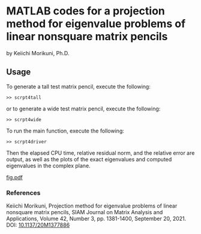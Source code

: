 # MATLAB codes for a projection method for eigenvalue problems of linear nonsquare matrix pencils

by Keiichi Morikuni, Ph.D.

## Usage

To generate a tall test matrix pencil, execute the following:
```
>> scrpt4tall
```
or to generate a wide test matrix pencil, execute the following:
```
>> scrpt4wide
```

To run the main function, execute the following:
```
>> scrpt4driver
```
Then the elapsed CPU time, relative residual norm, and the relative error are output, as well as the plots of the exact eigenvalues and computed eigenvalues in the complex plane.

[fig.pdf](https://github.com/morikuni-keiichi/proj_nonsq/files/7374349/fig.pdf)

### References
Keiichi Morikuni, Projection method for eigenvalue problems of linear nonsquare matrix pencils,
SIAM Journal on Matrix Analysis and Applications, Volume 42, Number 3,
pp. 1381-1400, September 20, 2021. DOI: [10.1137/20M1377886](https://doi.org/10.1137/20M1377886)
